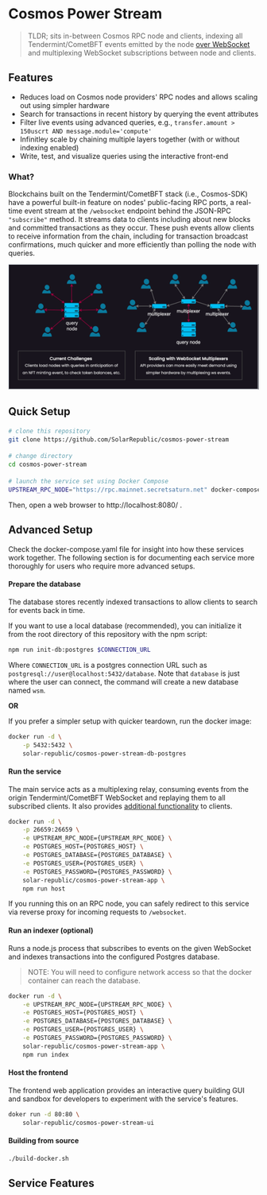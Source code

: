 # Cosmos Power Stream

> TLDR; sits in-between Cosmos RPC node and clients, indexing all Tendermint/CometBFT events emitted by the node [over WebSocket](https://docs.cometbft.com/v0.38/core/subscription) and multiplexing WebSocket subscriptions between node and clients.

## Features
 - Reduces load on Cosmos node providers' RPC nodes and allows scaling out using simpler hardware
 - Search for transactions in recent history by querying the event attributes
 - Filter live events using advanced queries, e.g., `transfer.amount > 150uscrt AND message.module='compute'`
 - Infinitley scale by chaining multiple layers together (with or without indexing enabled)
 - Write, test, and visualize queries using the interactive front-end


### What?

Blockchains built on the Tendermint/CometBFT stack (i.e., Cosmos-SDK) have a powerful built-in feature on nodes' public-facing RPC ports, a real-time event stream at the `/websocket` endpoint behind the JSON-RPC `"subscribe"` method. It streams data to clients including about new blocks and committed transactions as they occur. These push events allow clients to receive information from the chain, including for transaction broadcast confirmations, much quicker and more efficiently than polling the node with queries.

![Advantages of multiplexing](docs/multiplexing.png)


## Quick Setup

```bash
# clone this repository
git clone https://github.com/SolarRepublic/cosmos-power-stream

# change directory
cd cosmos-power-stream

# launch the service set using Docker Compose
UPSTREAM_RPC_NODE="https://rpc.mainnet.secretsaturn.net" docker-compose up
```

Then, open a web browser to http://localhost:8080/ .


## Advanced Setup

Check the docker-compose.yaml file for insight into how these services work together. The following section is for documenting each service more thoroughly for users who require more advanced setups.


#### Prepare the database

The database stores recently indexed transactions to allow clients to search for events back in time.

If you want to use a local database (recommended), you can initialize it from the root directory of this repository with the npm script:

```bash
npm run init-db:postgres $CONNECTION_URL
```

Where `CONNECTION_URL` is a postgres connection URL such as `postgresql://user@localhost:5432/database`. Note that `database` is just where the user can connect, the command will create a new database named `wsm`.

**OR**

If you prefer a simpler setup with quicker teardown, run the docker image:

```bash
docker run -d \
	-p 5432:5432 \
	solar-republic/cosmos-power-stream-db-postgres
```


#### Run the service

The main service acts as a multiplexing relay, consuming events from the origin Tendermint/CometBFT WebSocket and replaying them to all subscribed clients. It also provides [additional functionality](#service-features) to clients.

```bash
docker run -d \
	-p 26659:26659 \
	-e UPSTREAM_RPC_NODE={UPSTREAM_RPC_NODE} \
	-e POSTGRES_HOST={POSTGRES_HOST} \
	-e POSTGRES_DATABASE={POSTGRES_DATABASE} \
	-e POSTGRES_USER={POSTGRES_USER} \
	-e POSTGRES_PASSWORD={POSTGRES_PASSWORD} \
	solar-republic/cosmos-power-stream-app \
	npm run host
```

If you running this on an RPC node, you can safely redirect to this service via reverse proxy for incoming requests to `/websocket`.


#### Run an indexer (optional)

Runs a node.js process that subscribes to events on the given WebSocket and indexes transactions into the configured Postgres database.

> NOTE: You will need to configure network access so that the docker container can reach the database.

```bash
docker run -d \
	-e UPSTREAM_RPC_NODE={UPSTREAM_RPC_NODE} \
	-e POSTGRES_HOST={POSTGRES_HOST} \
	-e POSTGRES_DATABASE={POSTGRES_DATABASE} \
	-e POSTGRES_USER={POSTGRES_USER} \
	-e POSTGRES_PASSWORD={POSTGRES_PASSWORD} \
	solar-republic/cosmos-power-stream-app \
	npm run index
```


#### Host the frontend

The frontend web application provides an interactive query building GUI and sandbox for developers to experiment with the service's features.

```bash
doker run -d 80:80 \
	solar-republic/cosmos-power-stream-ui
```


#### Building from source

```bash
./build-docker.sh
```

## Service Features


